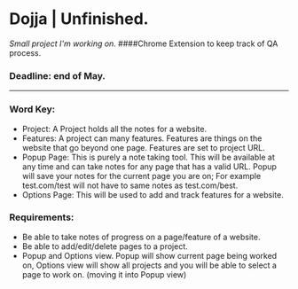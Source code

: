 # Dojja | Unfinished.
*Small project I'm working on.*
####Chrome Extension to keep track of QA process.

### Deadline: end of May.

---

### Word Key: 
* Project: A Project holds all the notes for a website.
* Features: A project can many features. Features are things on the website that go beyond one page. Features are set to project URL.
* Popup Page: This is purely a note taking tool. This will be available at any time and can take notes for any page that has a valid URL. Popup will save your notes for the current page you are on; For example test.com/test will not have to same notes as test.com/best.
* Options Page: This will be used to add and track features for a website.

### Requirements:
* Be able to take notes of progress on a page/feature of a website.
* Be able to add/edit/delete pages to a project.
* Popup and Options view. Popup will show current page being worked on, Options view will show all projects and you will be able to select a page to work on. (moving it into Popup view)